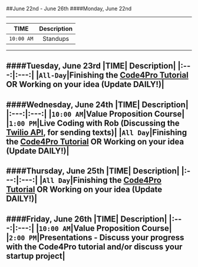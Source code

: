 ##June 22nd - June 26th
####Monday, June 22nd

---
|TIME| Description|
|:---:|:---:|
|`10:00 AM`|Standups|
---
####Tuesday, June 23rd
|TIME| Description|
|:---:|:---:|
|`All-Day`|Finishing the [Code4Pro Tutorial](https://code4startup.com/projects/hero-learn-ruby-on-rails-and-full-stack-by-cloning-code4startup-version-pro) **OR** Working on your idea (Update DAILY!)|
---
####Wednesday, June 24th
|TIME| Description|
|:---:|:---:|
|`10:00 AM`|Value Proposition Course|
|`1:00 PM`|Live Coding with Rob (Discussing the [Twilio API](https://www.twilio.com/docs/api/rest), for sending texts)|
|`All Day`|Finishing the [Code4Pro Tutorial](https://code4startup.com/projects/hero-learn-ruby-on-rails-and-full-stack-by-cloning-code4startup-version-pro) **OR** Working on your idea (Update DAILY!)|
---
####Thursday, June 25th
|TIME| Description|
|:---:|:---:|
|`All Day`|Finishing the [Code4Pro Tutorial](https://code4startup.com/projects/hero-learn-ruby-on-rails-and-full-stack-by-cloning-code4startup-version-pro) **OR** Working on your idea (Update DAILY!)|
---
####Friday, June 26th
|TIME| Description|
|:---:|:---:|
|`10:00 AM`|Value Proposition Course|
|`2:00 PM`|Presentations - Discuss your progress with the Code4Pro tutorial and/or discuss your startup project|
---
